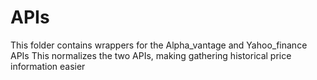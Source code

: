 # APIs #
This folder contains wrappers for the Alpha_vantage and Yahoo_finance APIs
This normalizes the two APIs, making gathering historical price information easier
